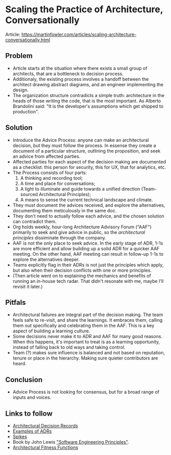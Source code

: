 # Scaling the Practice of Architecture, Conversationally

Article: <https://martinfowler.com/articles/scaling-architecture-conversationally.html>

## Problem

- Article starts at the situation where there exists a small group of architects, that are a bottleneck to decision process.
- Additionaly, the existing process involves a handoff between the architect drawing abstract diagrams, and an engineer implementing the design.
- The organization structure contradicts a simple truth:
  architecture in the heads of those writing the code, that is the most important.
  As Alberto Brandolini said: "It is the developer's assumptions which get shipped to production".

## Solution

- Introduce the Advice Process: anyone can make an architectural decision, but they must follow the process. In essense they create a document of a particular structure, outlining the proposition, and seek an advice from affected parties.
- Affected parties for each aspect of the decision making are documented as a checklist: this person for security, this for UX, that for analytics, etc.
- The Process consists of four parts:
  1. A thinking and recording tool;
  2. A time and place for conversations;
  3. A light to illuminate and guide towards a unified direction (Team-sourced Architectural Principles);
  4. A means to sense the current technical landscape and climate.
- They must document the advices received, and explore the alternatives, documenting them meticulously in the same doc.
- They don't need to actually follow each advice, and the chosen solution can contradict them.
- Org holds weekly, hour-long Architecture Advisory Forum ("AAF") primarily to seek and give advice in public, so the *architectural principles* dissiminate through the company.
- AAF is not the only place to seek advice. In the early stage of ADR, 1-1s are more efficient and allow building up a solid ADR for a quicker AAF meeting. On the other hand, AAF meeting can result in follow-up 1-1s to explore the alternatives deeper.
- Teams explicitly flag in their ADRs is not just the principles which apply, but also when their decision conflicts with one or more principles.
- (Then article went on to explaining the mechanics and benefits of running an in-house tech radar.
  That didn't resonate with me, maybe I'll revisit it later.)

## Pitfals

- Architectural failures are integral part of the decision making.
  The team feels safe to re-visit, and share the learnings.
  It embraces them, calling them out specifically and celebrating them in the AAF.
  This is a key aspect of building a learning culture.
- Some decisions never make it to ADR and AAF for many good reasons.
  When this happens, it's important to treat is as a learning opportunity, instead of falling back to old ways and taking control.
- Team (?) makes sure influence is balanced and not based on reputation, tenure or place in the hierarchy.
  Making sure quieter contributors are heard.

## Conclusion

- Advice Process is not looking for consensus, but for a broad range of inputs and voices.

## Links to follow

- [Architectural Decision Records](https://www.thoughtworks.com/radar/techniques/lightweight-architecture-decision-records)
- [Examples of ADRs](https://web.archive.org/web/20210506014629/https://upmo.com/dev/decisions/0010-som-synthetic-monitoring.html)
- [Spikes](http://www.extremeprogramming.org/rules/spike.html)
- Book by John Lewis ["Software Engineering Principles"](http://engineering-principles.onejl.uk/).
- [Architectural Fitness Functions](https://www.thoughtworks.com/radar/techniques/architectural-fitness-function)
